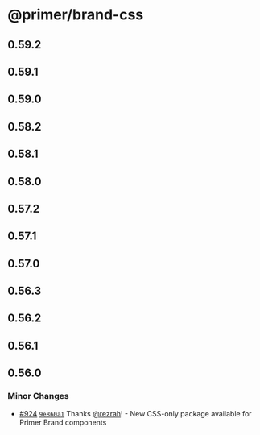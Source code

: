 # @primer/brand-css

## 0.59.2

## 0.59.1

## 0.59.0

## 0.58.2

## 0.58.1

## 0.58.0

## 0.57.2

## 0.57.1

## 0.57.0

## 0.56.3

## 0.56.2

## 0.56.1

## 0.56.0

### Minor Changes

- [#924](https://github.com/primer/brand/pull/924) [`9e860a1`](https://github.com/primer/brand/commit/9e860a17ed2d6aa9e4cc5c9ba9bc04da72730852) Thanks [@rezrah](https://github.com/rezrah)! - New CSS-only package available for Primer Brand components
